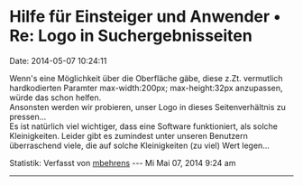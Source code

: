 Hilfe für Einsteiger und Anwender • Re: Logo in Suchergebnisseiten
==================================================================

Date: 2014-05-07 10:24:11

Wenn\'s eine Möglichkeit über die Oberfläche gäbe, diese z.Zt.
vermutlich hardkodierten Paramter max-width:200px; max-height:32px
anzupassen, würde das schon helfen.\
Ansonsten werden wir probieren, unser Logo in dieses Seitenverhältnis zu
pressen\...\
Es ist natürlich viel wichtiger, dass eine Software funktioniert, als
solche Kleinigkeiten. Leider gibt es zumindest unter unseren Benutzern
überraschend viele, die auf solche Kleinigkeiten (zu viel) Wert
legen\...

Statistik: Verfasst von
[mbehrens](http://forum.yacy-websuche.de/memberlist.php?mode=viewprofile&u=868)
--- Mi Mai 07, 2014 9:24 am

------------------------------------------------------------------------

